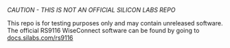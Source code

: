 *CAUTION - THIS IS NOT AN OFFICIAL SILICON LABS REPO*

This repo is for testing purposes only and may contain unreleased software.  The official RS9116 WiseConnect software can be found by going to [docs.silabs.com/rs9116](docs.silabs.com/rs9116)